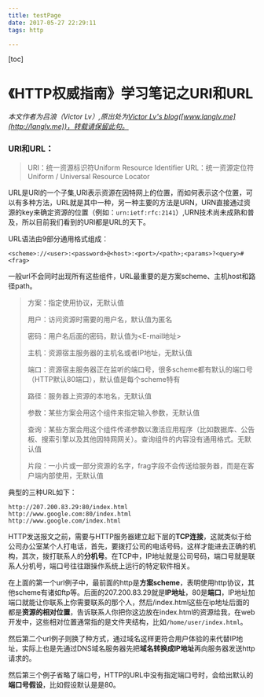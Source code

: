 ```yaml
---
title: testPage
date: 2017-05-27 22:29:11
tags: http

---
```



[toc]

# 《HTTP权威指南》学习笔记之URI和URL
*本文作者为吕浪（Victor Lv）,原出处为[Victor Lv's blog](http://langlv.me)([www.langlv.me](http://langlv.me))，转载请保留此句。*
### URI和URL：
> URI：统一资源标识符Uniform Resource Identifier
> URL：统一资源定位符Uniform / Universal Resource Locator   

URL是URI的一个子集,URI表示资源在因特网上的位置，而如何表示这个位置，可以有多种方法，URL就是其中一种，另一种主要的方法是URN，URN直接通过资源的key来确定资源的位置（例如：`urn:ietf:rfc:2141`）,URN技术尚未成熟和普及，所以目前我们看到的URI都是URL的天下。   

URL语法由9部分通用格式组成：  
```url
<scheme>://<user>:<password>@<host>:<port>/<path>;<params>?<query>#<frag>
```
一般url不会同时出现所有这些组件，URL最重要的是方案scheme、主机host和路径path。  

> 方案：指定使用协议，无默认值  
> 
> 用户：访问资源时需要的用户名，默认值为匿名  
> 
> 密码：用户名后面的密码，默认值为<E-mail地址>  
> 
> 主机：资源宿主服务器的主机名或者IP地址，无默认值  
> 
> 端口：资源宿主服务器正在监听的端口号，很多scheme都有默认的端口号（HTTP默认80端口），默认值是每个scheme特有  
> 
> 路径：服务器上资源的本地名，无默认值  
> 
> 参数：某些方案会用这个组件来指定输入参数，无默认值  
> 
> 查询：某些方案会用这个组件传递参数以激活应用程序（比如数据库、公告板、搜索引擎以及其他因特网网关）。查询组件的内容没有通用格式。无默认值  
> 
> 片段：一小片或一部分资源的名字，frag字段不会传送给服务器，而是在客户端内部使用，无默认值  




典型的三种URL如下：  
```url
http://207.200.83.29:80/index.html
http://www.google.com:80/index.html
http://www.google.com/index.html
```
HTTP发送报文之前，需要与HTTP服务器建立起下层的**TCP连接**，这就类似于给公司办公室某个人打电话，首先，要拨打公司的电话号码，这样才能进去正确的机构，其次，拨打联系人的**分机号**。在TCP中，IP地址就是公司号码，端口号就是联系人分机号，端口号往往跟操作系统上运行的特定软件相关。  

在上面的第一个url例子中，最前面的http是**方案scheme**，表明使用http协议，其他scheme有诸如ftp等。后面的207.200.83.29就是**IP地址**，80是**端口**，IP地址加端口就能让你联系上你需要联系的那个人，然后/index.html这些在ip地址后面的都是**资源的相对位置**，告诉联系人你把你这边放在index.html的资源给我，在web开发中，这些相对位置通常指的是文件夹结构，比如`/home/user/index.html`。  

然后第二个url例子则换了种方式，通过域名这样更符合用户体验的来代替IP地址，实际上也是先通过DNS域名服务器先把**域名转换成IP地址**再向服务器发送http请求的。  

然后第三个例子省略了端口号，HTTP的URL中没有指定端口号时，会给出默认的**端口号假设**，比如假设默认是是80。  



